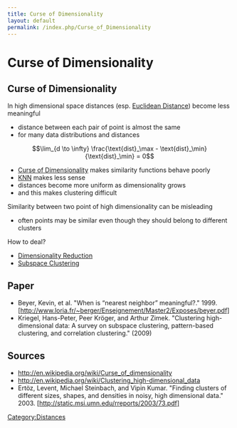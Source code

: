 ```yaml
---
title: Curse of Dimensionality
layout: default
permalink: /index.php/Curse_of_Dimensionality
---
```


# Curse of Dimensionality

## Curse of Dimensionality
In high dimensional space distances (esp. [Euclidean Distance](Euclidean_Distance)) become less meaningful
- distance between each pair of point is almost the same 
- for many data distributions and distances  


$$\lim_{d \to \infty} \frac{\text{dist}_\max - \text{dist}_\min}{\text{dist}_\min} = 0$$


- [Curse of Dimensionality](Curse_of_Dimensionality) makes similarity functions behave poorly
- [KNN](KNN) makes less sense
- distances become more uniform as dimensionality grows
- and this makes clustering difficult 

Similarity between two point of high dimensionality can be misleading
- often points may be similar even though they should belong to different clusters 


How to deal?
- [Dimensionality Reduction](Dimensionality_Reduction)
- [Subspace Clustering](Subspace_Clustering)


## Paper
- Beyer, Kevin, et al. "When is “nearest neighbor” meaningful?." 1999. [http://www.loria.fr/~berger/Enseignement/Master2/Exposes/beyer.pdf]
- Kriegel, Hans-Peter, Peer Kröger, and Arthur Zimek. "Clustering high-dimensional data: A survey on subspace clustering, pattern-based clustering, and correlation clustering." (2009) 

## Sources
- http://en.wikipedia.org/wiki/Curse_of_dimensionality
- http://en.wikipedia.org/wiki/Clustering_high-dimensional_data
- Ertöz, Levent, Michael Steinbach, and Vipin Kumar. "Finding clusters of different sizes, shapes, and densities in noisy, high dimensional data." 2003. [http://static.msi.umn.edu/rreports/2003/73.pdf]

[Category:Distances](Category_Distances)